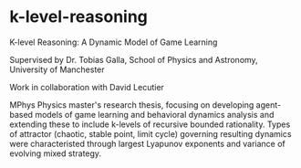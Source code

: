 # k-level-reasoning

K-level Reasoning: A Dynamic Model of Game Learning

Supervised by Dr. Tobias Galla, School of Physics and Astronomy, University of Manchester

Work in collaboration with David Lecutier

MPhys Physics master's research thesis, focusing on developing agent-based models of game learning and behavioral dynamics analysis and extending these to include k-levels of recursive bounded rationality. Types of attractor (chaotic, stable point, limit cycle) governing resulting dynamics were characteristed through largest Lyapunov exponents and variance of evolving mixed strategy.
